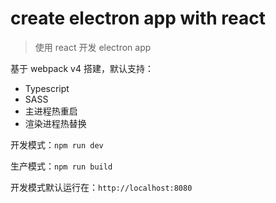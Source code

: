 # create electron app with react

> 使用 react 开发 electron app

基于 webpack v4 搭建，默认支持：

* Typescript
* SASS
* 主进程热重启
* 渲染进程热替换

开发模式：`npm run dev`

生产模式：`npm run build`

开发模式默认运行在：`http://localhost:8080`
